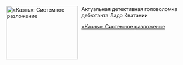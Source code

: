 <!--2025-11-01 10:15:50-->
<div class="yb">
  <div class="rss kino_kino"><a href="https://www.kino-teatr.ru/kino/art/tv/6347/" title="«Казнь»: Системное разложение"><img src="https://www.kino-teatr.ru/art/7/4/6347/poster.jpg" width="196" height="147" align="left" hspace="5" style="margin: 0px 10px 0px 5px" alt="«Казнь»: Системное разложение"/></a>Актуальная детективная головоломка дебютанта Ладо Кватании <p class="titl"><a href="https://www.kino-teatr.ru/kino/art/tv/6347/">«Казнь»: Системное разложение</a></p></div>
</div>
